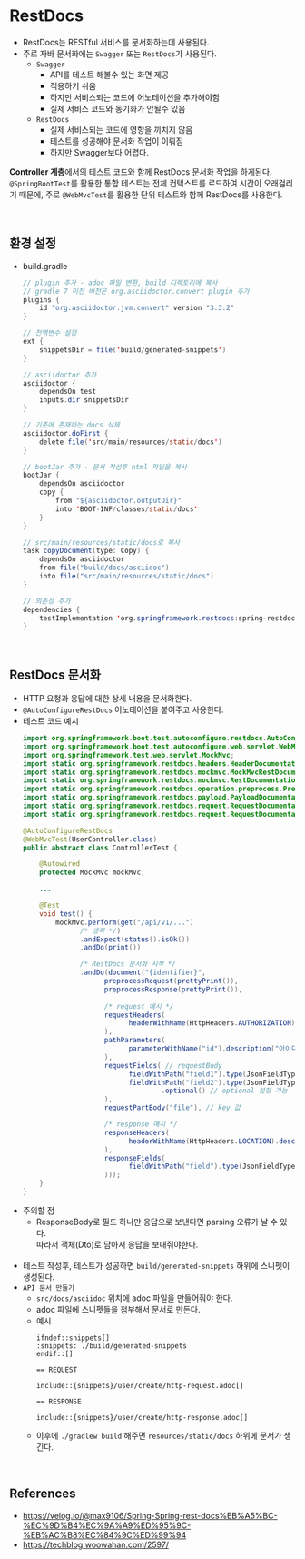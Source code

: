 # RestDocs
- RestDocs는 RESTful 서비스를 문서화하는데 사용된다.
- 주로 자바 문서화에는 `Swagger` 또는 `RestDocs`가 사용된다.
  - `Swagger`
    - API를 테스트 해볼수 있는 화면 제공
    - 적용하기 쉬움
    - 하지만 서비스되는 코드에 어노테이션을 추가해야함
    - 실제 서비스 코드와 동기화가 안될수 있음
  - `RestDocs`
    - 실제 서비스되는 코드에 영향을 끼치지 않음
    - 테스트를 성공해야 문서화 작업이 이뤄짐
    - 하지만 Swagger보다 어렵다.

**Controller 계층**에서의 테스트 코드와 함께 RestDocs 문서화 작업을 하게된다.  
`@SpringBootTest`를 활용한 통합 테스트는 전체 컨텍스트를 로드하여 시간이 오래걸리기 때문에, 주로 `@WebMvcTest`를 활용한 단위 테스트와 함께 RestDocs를 사용한다.

<br/>

## 환경 설정
- build.gradle
  ```java
  // plugin 추가 - adoc 파일 변환, build 디렉토리에 복사
  // gradle 7 이전 버전은 org.asciidoctor.convert plugin 추가
  plugins {
      id "org.asciidoctor.jvm.convert" version "3.3.2"
  }

  // 전역변수 설정
  ext {
      snippetsDir = file('build/generated-snippets')
  }

  // asciidoctor 추가
  asciidoctor {
      dependsOn test
      inputs.dir snippetsDir
  }

  // 기존에 존재하는 docs 삭제
  asciidoctor.doFirst {
      delete file('src/main/resources/static/docs')
  }

  // bootJar 추가 - 문서 작성후 html 파일을 복사
  bootJar {
      dependsOn asciidoctor
      copy {
          from "${asciidoctor.outputDir}"
          into 'BOOT-INF/classes/static/docs'
      }
  }

  // src/main/resources/static/docs로 복사
  task copyDocument(type: Copy) {
      dependsOn asciidoctor
      from file("build/docs/asciidoc")
      into file("src/main/resources/static/docs")
  }

  // 의존성 추가
  dependencies {
      testImplementation 'org.springframework.restdocs:spring-restdocs-mockmvc'
  }
  ```

<br/>

## RestDocs 문서화
- HTTP 요청과 응답에 대한 상세 내용을 문서화한다.
- `@AutoConfigureRestDocs` 어노테이션을 붙여주고 사용한다.
- 테스트 코드 예시
  ```java
  import org.springframework.boot.test.autoconfigure.restdocs.AutoConfigureRestDocs;
  import org.springframework.boot.test.autoconfigure.web.servlet.WebMvcTest;
  import org.springframework.test.web.servlet.MockMvc;
  import static org.springframework.restdocs.headers.HeaderDocumentation.*;
  import static org.springframework.restdocs.mockmvc.MockMvcRestDocumentation.document;
  import static org.springframework.restdocs.mockmvc.RestDocumentationRequestBuilders.*;
  import static org.springframework.restdocs.operation.preprocess.Preprocessors.*;
  import static org.springframework.restdocs.payload.PayloadDocumentation.*;
  import static org.springframework.restdocs.request.RequestDocumentation.parameterWithName;
  import static org.springframework.restdocs.request.RequestDocumentation.pathParameters;

  @AutoConfigureRestDocs
  @WebMvcTest(UserController.class)
  public abstract class ControllerTest {

      @Autowired
      protected MockMvc mockMvc;

      ...

      @Test
      void test() {
          mockMvc.perform(get("/api/v1/...")
                /* 생략 */)
                .andExpect(status().isOk())
                .andDo(print())

                /* RestDocs 문서화 시작 */
                .andDo(document("{identifier}",
                      preprocessRequest(prettyPrint()),
                      preprocessResponse(prettyPrint()),
                      
                      /* request 예시 */
                      requestHeaders(
                            headerWithName(HttpHeaders.AUTHORIZATION).description("토큰")
                      ),
                      pathParameters(
                            parameterWithName("id").description("아이디")
                      ),
                      requestFields( // requestBody
                            fieldWithPath("field1").type(JsonFieldType.STRING).description("필드 설명1"),
                            fieldWithPath("field2").type(JsonFieldType.STRING).description("필드 설명2")
                                    .optional() // optional 설정 가능
                      ),
                      requestPartBody("file"), // key 값

                      /* response 예시 */
                      responseHeaders(
                            headerWithName(HttpHeaders.LOCATION).description("location 정보")
                      ),
                      responseFields(
                            fieldWithPath("field").type(JsonFieldType.NUMBER).description("필드 설명")
                      )));
      }
  }
  ```
- 주의할 점
  - ResponseBody로 필드 하나만 응답으로 보낸다면 parsing 오류가 날 수 있다.  
    따라서 객체(Dto)로 담아서 응답을 보내줘야한다.
  <br/>
- 테스트 작성후, 테스트가 성공하면 `build/generated-snippets` 하위에 스니펫이 생성된다.
- `API 문서 만들기`
  - `src/docs/asciidoc` 위치에 adoc 파일을 만들어줘야 한다.
  - adoc 파일에 스니펫들을 첨부해서 문서로 만든다.
  - 예시
    ```adoc
    ifndef::snippets[]
    :snippets: ./build/generated-snippets
    endif::[]

    == REQUEST

    include::{snippets}/user/create/http-request.adoc[]

    == RESPONSE

    include::{snippets}/user/create/http-response.adoc[]
    ```
  - 이후에 `./gradlew build` 해주면 `resources/static/docs` 하위에 문서가 생긴다.

<br/>

## References
- https://velog.io/@max9106/Spring-Spring-rest-docs%EB%A5%BC-%EC%9D%B4%EC%9A%A9%ED%95%9C-%EB%AC%B8%EC%84%9C%ED%99%94
- https://techblog.woowahan.com/2597/

